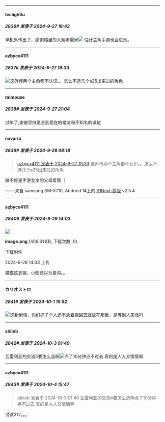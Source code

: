 ﻿
*****

####  twilightlu  
##### 2836#       发表于 2024-9-27 18:42

单机外传出了，感谢楼里的大氪老爆米<img src="https://static.saraba1st.com/image/smiley/face2017/009.gif" referrerpolicy="no-referrer"> 估计主角手游也会进池。


*****

####  azbycx4111  
##### 2837#       发表于 2024-9-27 19:33

<img src="https://static.saraba1st.com/image/smiley/face2017/001.png" referrerpolicy="no-referrer">这外传两个主角都不认识。。怎么不选几个a25出来过的角色


*****

####  raimouse  
##### 2838#       发表于 2024-9-27 21:04

过年了,谢谢坚持氪金到现在的楼友和不知名的课佬


*****

####  navarra  
##### 2839#       发表于 2024-9-28 08:18

<blockquote><a href="httphttps://bbs.saraba1st.com/2b/forum.php?mod=redirect&amp;goto=findpost&amp;pid=66325210&amp;ptid=2147607" target="_blank">azbycx4111 发表于 2024-9-27 19:33</a>
这外传两个主角都不认识。。怎么不选几个a25出来过的角色</blockquote>
搞不好是手游女主的父母爱情（

—— 来自 samsung SM-X710, Android 14上的 [S1Next-鹅版](https://github.com/ykrank/S1-Next/releases) v2.5.4


*****

####  azbycx4111  
##### 2840#       发表于 2024-9-29 14:03

<img src="https://img.saraba1st.com/forum/202409/29/140331sgrfgeabzp0cp1rt.png" referrerpolicy="no-referrer">

<strong>image.png</strong> (406.61 KB, 下载次数: 0)

下载附件

2024-9-29 14:03 上传

猫猫这衣服，小图还以为是沟。。


*****

####  カリオストロ  
##### 2841#       发表于 2024-10-1 15:52

<img src="https://static.saraba1st.com/image/smiley/face2017/004.gif">这新剧情，你们抓了个人还不急着搬回去就放在那里，是等别人来救吗


*****

####  aldieb  
##### 2842#       发表于 2024-10-3 01:49

瓦雷利亚的交流4要怎么选啊<img src="https://static.saraba1st.com/image/smiley/face2017/091.png" referrerpolicy="no-referrer">点了10分钟点不过去 真的是人人又情情啊


*****

####  azbycx4111  
##### 2843#       发表于 2024-10-4 15:47

<blockquote>aldieb 发表于 2024-10-3 01:49
瓦雷利亚的交流4要怎么选啊点了10分钟点不过去 真的是人人又情情啊</blockquote>
试试312。。。

